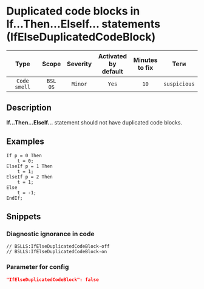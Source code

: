 # Duplicated code blocks in If...Then...ElseIf... statements (IfElseDuplicatedCodeBlock)

|     Type     |        Scope        | Severity | Activated<br>by default | Minutes<br>to fix |     Теги     |
|:------------:|:-------------------:|:--------:|:-----------------------------:|:-----------------------:|:------------:|
| `Code smell` | `BSL`<br>`OS` | `Minor`  |             `Yes`             |          `10`           | `suspicious` |

<!-- Блоки выше заполняются автоматически, не трогать -->
## Description

**If...Then...ElseIf...** statement should not have duplicated code blocks.

## Examples

```bsl
If p = 0 Then
    t = 0;
ElseIf p = 1 Then
    t = 1;
ElseIf p = 2 Then
    t = 1;
Else
    t = -1;
EndIf;
```

## Snippets

<!-- Блоки ниже заполняются автоматически, не трогать -->
### Diagnostic ignorance in code

```bsl
// BSLLS:IfElseDuplicatedCodeBlock-off
// BSLLS:IfElseDuplicatedCodeBlock-on
```

### Parameter for config

```json
"IfElseDuplicatedCodeBlock": false
```

